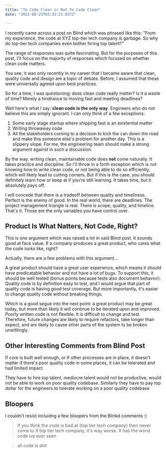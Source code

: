 ```yaml
---
title: "To Code Clean or Not To Code Clean"
date: "2021-08-23T03:33:21.037Z"

---
```


I recently came across a post on Blind which was phrased like this: "From my experience, 
the code at XYZ top-tier tech company is garbage. So why do top-tier tech companies even 
bother hiring top talent?"

The range of responses was quite fascinating. But for the purposes of this post, I'll focus 
on the majority of responses which focused on whether clean code matters.

You see, it was only recently in my career that I became aware that clean, quality code and 
design are a topic of debate. Before, I assumed that these were universally agreed upon best 
practices.

So for a time, I was questioning: does clean code really matter? Is it a waste of time? 
Merely a hindrance to moving fast and meeting deadlines?

Well here's what I say: **clean code is the only way**. Engineers who do not believe this are 
simply ignorant. I can only think of a few exceptions:

1. Some early stage startup where shipping fast is an existential matter
1. Writing throwaway code
1. All the stakeholders coming to a decision to kick the can down the road 
  and make this someone else's problem for another day. This is a slippery slope. For me, the engineering team should make a strong argument against 
  in such a discussion.

By the way, writing clean, maintainable code does **not** come naturally. It takes practice and 
discipline. So I'll throw in a forth exception which is not knowing how to write clean code, or 
not being able to do so efficiently, which will likely lead to cutting corners. But if this is 
the case, you should definitely learn how or keep at if you're still learning. It takes time, but 
it absolutely pays off.

I will concede that there is a tradeoff between quality and timeliness. Perfect is the enemy of 
good. In the real world, there are deadlines. The project management triangle is real. There is 
scope, quality, and timeline. That's it. Those are the only variables you have control over.

## Product Is What Natters, Not Code, Right?

This is one argument which was raised a lot in said Blind post. It sounds good at face value. 
If a company produces a great product, who cares what the code looks like, right? 

Actually, there are a few problems with this argument...

A great product should have a great user experience, which means it should have predicatable 
behavior and not have a lot of bugs. To support this, it should be well tested (bonus points 
because tests also document behavior). Quality code is by definition easy to test, and I 
would argue that part of quality code is having good test coverage. But more importantly, 
it's easier to change quality code without breaking things.

Which is a good segue into the next point: a great product may be great today, but more than 
likely it will continue to be iterated upon and improved. Poorly written code is not 
flexible. It is difficult to change and test. Therefore, future changes are likely to require 
refactors, take longer than expect, and are likely to cause other parts of the system to be 
broken unwittingly.

## Other Interesting Comments from Blind Post

If core is built well enough, or if other processes are in place, it doesn't matter if there's 
poor quality code in some places, it can be tolerated and had limited impact

They have to hire top talent, mediocre talent would not be productive, would not be able to work 
on poor quality codebase. Similarly they have to pay top dollar for the engineers to tolerate 
working on a poor quality codebase

## Bloopers

I couldn't resist incluidng a few bloopers from the Blinkd comments :)

> If you think the code is bad at {top tier tech company} then never come to X top tier tech company, it's way worse. X has the worst code ive ever seen

> all code is shit
